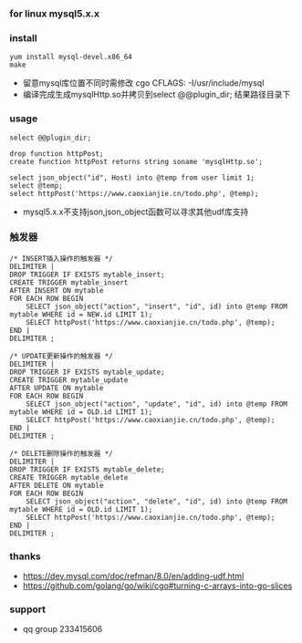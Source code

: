
### for linux mysql5.x.x

### install
```
yum install mysql-devel.x86_64
make
```
* 留意mysql库位置不同时需修改 cgo CFLAGS: -I/usr/include/mysql
* 编译完成生成mysqlHttp.so并拷贝到select @@plugin_dir; 结果路径目录下

### usage
```
select @@plugin_dir;

drop function httpPost;
create function httpPost returns string soname 'mysqlHttp.so';

select json_object("id", Host) into @temp from user limit 1;
select @temp;
select httpPost('https://www.caoxianjie.cn/todo.php', @temp);
```
* mysql5.x.x不支持json,json_object函数可以寻求其他udf库支持


### 触发器
```
/* INSERT插入操作的触发器 */  
DELIMITER |  
DROP TRIGGER IF EXISTS mytable_insert;  
CREATE TRIGGER mytable_insert  
AFTER INSERT ON mytable  
FOR EACH ROW BEGIN  
    SELECT json_object("action", "insert", "id", id) into @temp FROM mytable WHERE id = NEW.id LIMIT 1);  
    SELECT httpPost('https://www.caoxianjie.cn/todo.php', @temp);  
END |  
DELIMITER ;  
  
/* UPDATE更新操作的触发器 */  
DELIMITER |  
DROP TRIGGER IF EXISTS mytable_update;  
CREATE TRIGGER mytable_update  
AFTER UPDATE ON mytable  
FOR EACH ROW BEGIN  
    SELECT json_object("action", "update", "id", id) into @temp FROM mytable WHERE id = OLD.id LIMIT 1);  
    SELECT httpPost('https://www.caoxianjie.cn/todo.php', @temp);  
END |  
DELIMITER ;  
  
/* DELETE删除操作的触发器 */  
DELIMITER |  
DROP TRIGGER IF EXISTS mytable_delete;  
CREATE TRIGGER mytable_delete  
AFTER DELETE ON mytable  
FOR EACH ROW BEGIN  
    SELECT json_object("action", "delete", "id", id) into @temp FROM mytable WHERE id = OLD.id LIMIT 1);  
    SELECT httpPost('https://www.caoxianjie.cn/todo.php', @temp); 
END |  
DELIMITER ;  
```

### thanks
* https://dev.mysql.com/doc/refman/8.0/en/adding-udf.html
* https://github.com/golang/go/wiki/cgo#turning-c-arrays-into-go-slices

### support
* qq group 233415606
